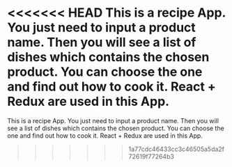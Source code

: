 <<<<<<< HEAD
This is a recipe App. You just need to input a product name. Then you will see a list of dishes which contains the chosen product. You can choose the one and find out how to cook it. React + Redux are used in this App.
=======
This is a recipe App. You just need to input a product name. Then you will see a list of dishes which contains the chosen product. 
You can choose the one and find out how to cook it.
React + Redux are used in this App.
>>>>>>> 1a77cdc46433cc3c46505a5da2f72619f77264b3
